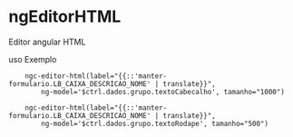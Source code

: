 # ngEditorHTML
Editor angular HTML

uso Exemplo

        ngc-editor-html(label="{{::'manter-formulario.LB_CAIXA_DESCRICAO_NOME' | translate}}",
            ng-model='$ctrl.dados.grupo.textoCabecalho', tamanho="1000")

        ngc-editor-html(label="{{::'manter-formulario.LB_CAIXA_DESCRICAO_NOME' | translate}}",
            ng-model='$ctrl.dados.grupo.textoRodape', tamanho="500")

